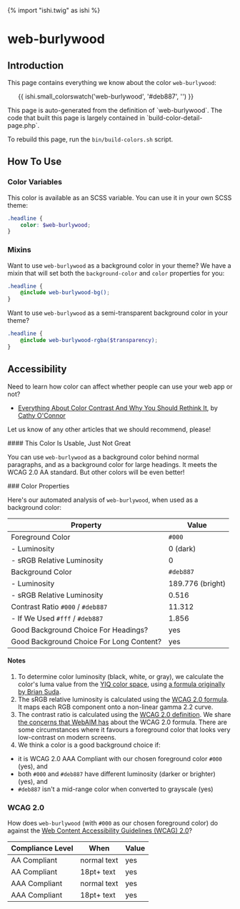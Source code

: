 {% import "ishi.twig" as ishi %}
# web-burlywood

## Introduction

This page contains everything we know about the color `web-burlywood`:

<div class="grid">
    <div class="cell">
        <div class="swatch">
            <ul>
                {{ ishi.small_colorswatch('web-burlywood', '#deb887', '') }}
            </ul>
        </div>
    </div>
</div>

<div class="callout attention" markdown="1">
This page is auto-generated from the definition of `web-burlywood`. The code that built this page is largely contained in `build-color-detail-page.php`.

To rebuild this page, run the `bin/build-colors.sh` script.
</div>

## How To Use

### Color Variables

This color is available as an SCSS variable. You can use it in your own SCSS theme:

```scss
.headline {
    color: $web-burlywood;
}
```

### Mixins

Want to use `web-burlywood` as a background color in your theme? We have a mixin that will set both the `background-color` and `color` properties for you:

```scss
.headline {
    @include web-burlywood-bg();
}
```

Want to use `web-burlywood` as a semi-transparent background color in your theme?

```scss
.headline {
    @include web-burlywood-rgba($transparency);
}
```

## Accessibility

Need to learn how color can affect whether people can use your web app or not?

* [Everything About Color Contrast And Why You Should Rethink It](https://www.smashingmagazine.com/2014/10/color-contrast-tips-and-tools-for-accessibility/), by [Cathy O'Connor](http://www.twitter.com/cagocon)

Let us know of any other articles that we should recommend, please!
<div class="callout warning" markdown="1">
#### This Color Is Usable, Just Not Great

You can use `web-burlywood` as a background color behind normal paragraphs, and as a background color for large headings. It meets the WCAG 2.0 AA standard. But other colors will be even better!
</div>
### Color Properties

Here's our automated analysis of `web-burlywood`, when used as a background color:

Property | Value
---------|------
Foreground Color | `#000`
- Luminosity | 0 (dark)
- sRGB Relative Luminosity | 0
Background Color | `#deb887`
- Luminosity | 189.776 (bright)
- sRGB Relative Luminosity | 0.516
Contrast Ratio `#000` / `#deb887` | 11.312
- If We Used `#fff` / `#deb887` | 1.856
Good Background Choice For Headings? | yes
Good Background Choice For Long Content? | yes

#### Notes

1. To determine color luminosity (black, white, or gray), we calculate the color's luma value from the [YIQ color space](https://en.wikipedia.org/wiki/YIQ), using [a formula originally by Brian Suda](https://24ways.org/2010/calculating-color-contrast/).
1. The sRGB relative luminosity is calculated using the [WCAG 2.0 formula](https://www.w3.org/TR/WCAG20/#relativeluminancedef). It maps each RGB component onto a non-linear gamma 2.2 curve.
1. The contrast ratio is calculated using the [WCAG 2.0 definition](https://www.w3.org/TR/2008/REC-WCAG20-20081211/#contrast-ratiodef). We share [the concerns that WebAIM has](http://webaim.org/blog/wcag-2-1-feedback/) about the WCAG 2.0 formula. There are some circumstances where it favours a foreground color that looks very low-contrast on modern screens.
1. We think a color is a good background choice if:
  - it is WCAG 2.0 AAA Compliant with our chosen foreground color `#000` (yes), and
  - both `#000` and `#deb887` have different luminosity (darker or brighter) (yes), and
  - `#deb887` isn't a mid-range color when converted to grayscale (yes)

### WCAG 2.0

How does `web-burlywood` (with `#000` as our chosen foreground color) do against the [Web Content Accessibility Guidelines (WCAG) 2.0](https://www.w3.org/TR/WCAG20/)?

Compliance Level | When | Value
-----------------|------|------
AA Compliant | normal text | yes
AA Compliant | 18pt+ text | yes
AAA Compliant | normal text | yes
AAA Compliant | 18pt+ text | yes